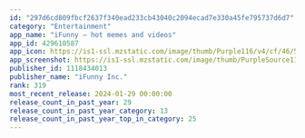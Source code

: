 ```yaml
---
id: "297d6cd809fbcf2637f340ead233cb43040c2094ecad7e330a45fe795737d6d7"
category: "Entertainment"
app_name: "iFunny – hot memes and videos"
app_id: 429610587
app_icon: https://is1-ssl.mzstatic.com/image/thumb/Purple116/v4/cf/46/5e/cf465eaa-b999-a93d-ccaf-c372e80ea959/AppIcon-0-0-1x_U007emarketing-0-7-0-sRGB-85-220.png/1024x1024bb.png
app_screenshot: https://is1-ssl.mzstatic.com/image/thumb/PurpleSource116/v4/df/a9/e1/dfa9e159-a8db-dc84-7a28-67d7a90ae587/68059c86-26fb-41e7-bd2f-fcca502ba6f2_iOS-6.5-1.png/1242x2688bb.png
publisher_id: 1118434013
publisher_name: "iFunny Inc."
rank: 319
most_recent_release: 2024-01-29 00:00:00
release_count_in_past_year: 29
release_count_in_past_year_category: 13
release_count_in_past_year_top_in_category: 25
---
```

